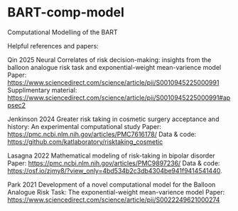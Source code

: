 # BART-comp-model
Computational Modelling of the BART


Helpful references and papers:

Qin 2025 Neural Correlates of risk decision-making: insights from the balloon analogue risk task and exponential-weight mean-varience model
  Paper: https://www.sciencedirect.com/science/article/pii/S0010945225000991
  Supplimentary material: https://www.sciencedirect.com/science/article/pii/S0010945225000991#appsec2
  
Jenkinson 2024 Greater risk taking in cosmetic surgery acceptance and history: An experimental computational study
  Paper: https://pmc.ncbi.nlm.nih.gov/articles/PMC7616178/
  Data & code: https://github.com/katlaboratory/risktaking_cosmetic
  
Lasagna 2022 Mathematical modeling of risk-taking in bipolar disorder
  Paper: https://pmc.ncbi.nlm.nih.gov/articles/PMC9897236/
  Data & code: https://osf.io/zjmy8/?view_only=4bd534b2c3db4304be941f9414541440.
  
Park 2021 Development of a novel computational model for the Balloon Analogue Risk Task: The exponential-weight mean-varience model
  Paper: https://www.sciencedirect.com/science/article/pii/S0022249621000274
  
